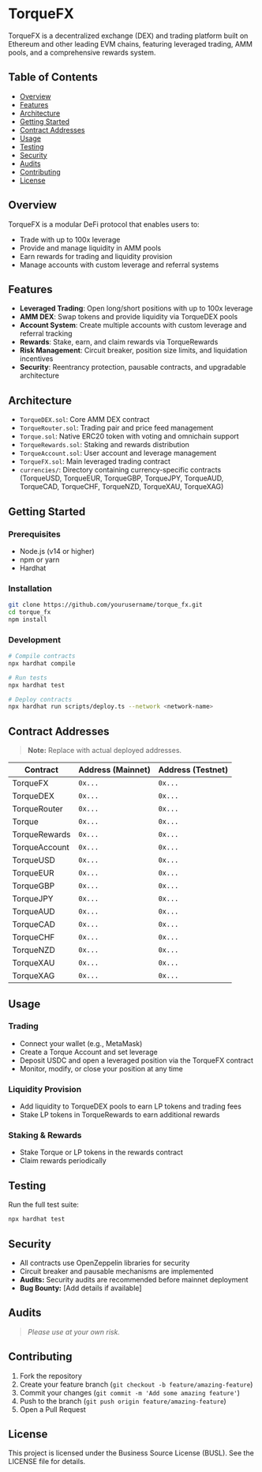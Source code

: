 # TorqueFX

TorqueFX is a decentralized exchange (DEX) and trading platform built on Ethereum and other leading EVM chains, featuring leveraged trading, AMM pools, and a comprehensive rewards system.

## Table of Contents

- [Overview](#overview)
- [Features](#features)
- [Architecture](#architecture)
- [Getting Started](#getting-started)
- [Contract Addresses](#contract-addresses)
- [Usage](#usage)
- [Testing](#testing)
- [Security](#security)
- [Audits](#audits)
- [Contributing](#contributing)
- [License](#license)

## Overview

TorqueFX is a modular DeFi protocol that enables users to:
- Trade with up to 100x leverage
- Provide and manage liquidity in AMM pools
- Earn rewards for trading and liquidity provision
- Manage accounts with custom leverage and referral systems

## Features

- **Leveraged Trading**: Open long/short positions with up to 100x leverage
- **AMM DEX**: Swap tokens and provide liquidity via TorqueDEX pools
- **Account System**: Create multiple accounts with custom leverage and referral tracking
- **Rewards**: Stake, earn, and claim rewards via TorqueRewards
- **Risk Management**: Circuit breaker, position size limits, and liquidation incentives
- **Security**: Reentrancy protection, pausable contracts, and upgradable architecture

## Architecture

- `TorqueDEX.sol`: Core AMM DEX contract
- `TorqueRouter.sol`: Trading pair and price feed management
- `Torque.sol`: Native ERC20 token with voting and omnichain support
- `TorqueRewards.sol`: Staking and rewards distribution
- `TorqueAccount.sol`: User account and leverage management
- `TorqueFX.sol`: Main leveraged trading contract
- `currencies/`: Directory containing currency-specific contracts (TorqueUSD, TorqueEUR, TorqueGBP, TorqueJPY, TorqueAUD, TorqueCAD, TorqueCHF, TorqueNZD, TorqueXAU, TorqueXAG)

## Getting Started

### Prerequisites

- Node.js (v14 or higher)
- npm or yarn
- Hardhat

### Installation

```bash
git clone https://github.com/yourusername/torque_fx.git
cd torque_fx
npm install
```

### Development

```bash
# Compile contracts
npx hardhat compile

# Run tests
npx hardhat test

# Deploy contracts
npx hardhat run scripts/deploy.ts --network <network-name>
```

## Contract Addresses

> **Note:** Replace with actual deployed addresses.

| Contract         | Address (Mainnet) | Address (Testnet) |
|------------------|------------------|-------------------|
| TorqueFX         | `0x...`          | `0x...`           |
| TorqueDEX        | `0x...`          | `0x...`           |
| TorqueRouter     | `0x...`          | `0x...`           |
| Torque           | `0x...`          | `0x...`           |
| TorqueRewards    | `0x...`          | `0x...`           |
| TorqueAccount    | `0x...`          | `0x...`           |
| TorqueUSD        | `0x...`          | `0x...`           |
| TorqueEUR        | `0x...`          | `0x...`           |
| TorqueGBP        | `0x...`          | `0x...`           |
| TorqueJPY        | `0x...`          | `0x...`           |
| TorqueAUD        | `0x...`          | `0x...`           |
| TorqueCAD        | `0x...`          | `0x...`           |
| TorqueCHF        | `0x...`          | `0x...`           |
| TorqueNZD        | `0x...`          | `0x...`           |
| TorqueXAU        | `0x...`          | `0x...`           |
| TorqueXAG        | `0x...`          | `0x...`           |

## Usage

### Trading

- Connect your wallet (e.g., MetaMask)
- Create a Torque Account and set leverage
- Deposit USDC and open a leveraged position via the TorqueFX contract
- Monitor, modify, or close your position at any time

### Liquidity Provision

- Add liquidity to TorqueDEX pools to earn LP tokens and trading fees
- Stake LP tokens in TorqueRewards to earn additional rewards

### Staking & Rewards

- Stake Torque or LP tokens in the rewards contract
- Claim rewards periodically

## Testing

Run the full test suite:

```bash
npx hardhat test
```

## Security

- All contracts use OpenZeppelin libraries for security
- Circuit breaker and pausable mechanisms are implemented
- **Audits:** Security audits are recommended before mainnet deployment
- **Bug Bounty:** [Add details if available]

## Audits

> _Please use at your own risk._

## Contributing

1. Fork the repository
2. Create your feature branch (`git checkout -b feature/amazing-feature`)
3. Commit your changes (`git commit -m 'Add some amazing feature'`)
4. Push to the branch (`git push origin feature/amazing-feature`)
5. Open a Pull Request

## License

This project is licensed under the Business Source License (BUSL). See the LICENSE file for details.
